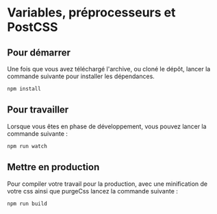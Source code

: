 # Variables, préprocesseurs et PostCSS

## Pour démarrer

Une fois que vous avez téléchargé l'archive, ou cloné le dépôt, lancer la commande suivante pour installer les dépendances.

```
npm install
```

## Pour travailler

Lorsque vous êtes en phase de développement, vous pouvez lancer la commande suivante :

```
npm run watch
```

## Mettre en production

Pour compiler votre travail pour la production, avec une minification de votre css ainsi que purgeCss lancez la commande suivante :
```
npm run build
```
